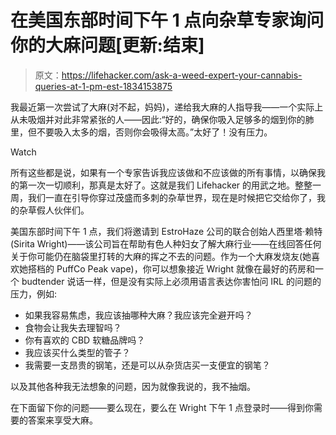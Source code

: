 # 在美国东部时间下午 1 点向杂草专家询问你的大麻问题[更新:结束]

> 原文：<https://lifehacker.com/ask-a-weed-expert-your-cannabis-queries-at-1-pm-est-1834153875>

我最近第一次尝试了大麻(对不起，妈妈)，递给我大麻的人指导我——一个实际上从未吸烟并对此非常紧张的人——因此:“好的，确保你吸入足够多的烟到你的肺里，但不要吸入太多的烟，否则你会吸得太高。”太好了！没有压力。

Watch

所有这些都是说，如果有一个专家告诉我应该做和不应该做的所有事情，以确保我的第一次一切顺利，那真是太好了。这就是我们 Lifehacker 的用武之地。整整一周，我们一直在引导你穿过茂盛而多刺的杂草世界，现在是时候把它交给你了，我的杂草假人伙伴们。

美国东部时间下午 1 点，我们将邀请到 EstroHaze 公司的联合创始人西里塔·赖特(Sirita Wright)——该公司旨在帮助有色人种妇女了解大麻行业——在线回答任何关于你可能仍在脑袋里打转的大麻的挥之不去的问题。作为一个大麻发烧友(她喜欢她搭档的 PuffCo Peak vape)，你可以想象接近 Wright 就像在最好的药房和一个 budtender 说话一样，但是没有实际上必须用语言表达你害怕问 IRL 的问题的压力，例如:

*   如果我容易焦虑，我应该抽哪种大麻？我应该完全避开吗？
*   食物会让我失去理智吗？
*   你有喜欢的 CBD 软糖品牌吗？
*   我应该买什么类型的管子？
*   我需要一支昂贵的钢笔，还是可以从杂货店买一支便宜的钢笔？

以及其他各种我无法想象的问题，因为就像我说的，我不抽烟。

在下面留下你的问题——要么现在，要么在 Wright 下午 1 点登录时——得到你需要的答案来享受大麻。